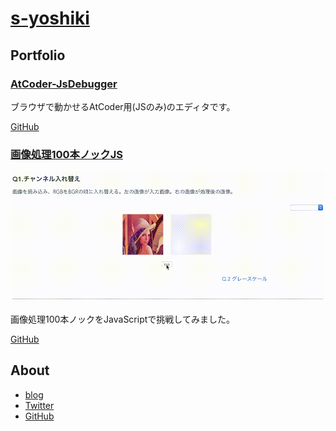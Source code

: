 # [s-yoshiki](https://s-yoshiki.github.io)

## Portfolio

### [AtCoder-JsDebugger](https://s-yoshiki.github.io/AtCoder-JsDebugger/#/)

ブラウザで動かせるAtCoder用(JSのみ)のエディタです。

[GitHub](https://github.com/s-yoshiki/AtCoder-JsDebugger)


### [画像処理100本ノックJS](https://s-yoshiki.github.io/Gasyori100knockJS/#/)

![](/s-yoshiki/images/gasyori100knockJS.gif)

画像処理100本ノックをJavaScriptで挑戦してみました。

[GitHub](https://github.com/s-yoshiki/Gasyori100knockJS)


## About

- [blog](https://tech-blog.s-yoshiki.com)
- [Twitter](https://twitter.com/s_yoshiki_dev)
- [GitHub](https://github.com/s-yoshiki)
